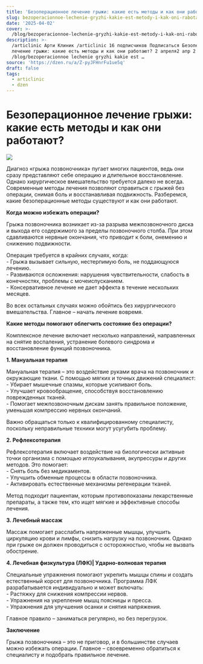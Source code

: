 ```yaml
---
title: 'Безоперационное лечение грыжи: какие есть методы и как они работают?'
slug: bezoperacionnoe-lechenie-gryzhi-kakie-est-metody-i-kak-oni-rabotayut
date: '2025-04-02'
cover: >-
  /blog/bezoperacionnoe-lechenie-gryzhi-kakie-est-metody-i-kak-oni-rabotayut/cover.jpg
description: >-
  /articlinic Арти Клиник /articlinic 16 подписчиков Подписаться Безоперационное
  лечение грыжи: какие есть методы и как они работают? 2 апреля2 апр 2 мин
  /blog/bezoperacionnoe lechenie gryzhi kakie est …
source: 'https://dzen.ru/a/Z-pyJFHnrFu1ue5q'
draft: false
tags:
  - articlinic
  - dzen
---
```


# Безоперационное лечение грыжи: какие есть методы и как они работают?

![](/blog/bezoperacionnoe-lechenie-gryzhi-kakie-est-metody-i-kak-oni-rabotayut/img-0.jpg)

Диагноз «грыжа позвоночника» пугает многих пациентов, ведь они сразу представляют себе операцию и длительное восстановление. Однако хирургическое вмешательство требуется далеко не всегда. Современные методы лечения позволяют справиться с грыжей без операции, снимая боль и восстанавливая подвижность. Разберемся, какие безоперационные методы существуют и как они работают.  
  
**Когда можно избежать операции?**  
  
Грыжа позвоночника возникает из-за разрыва межпозвоночного диска и выхода его содержимого за пределы позвоночного столба. При этом сдавливаются нервные окончания, что приводит к боли, онемению и снижению подвижности.  
  
Операция требуется в крайних случаях, когда:  
\- Грыжа вызывает сильную, нестерпимую боль, не поддающуюся лечению.  
\- Развиваются осложнения: нарушения чувствительности, слабость в конечностях, проблемы с мочеиспусканием.  
\- Консервативное лечение не дает эффекта в течение нескольких месяцев.  
  
Во всех остальных случаях можно обойтись без хирургического вмешательства. Главное – начать лечение вовремя.  

**Какие методы помогают облегчить состояние без операции?**  
  
Комплексное лечение включает несколько направлений, направленных на снятие воспаления, устранение болевого синдрома и восстановление функций позвоночника.  
  
**1\. Мануальная терапия**  
  
Мануальная терапия – это воздействие руками врача на позвоночник и окружающие ткани. С помощью мягких и точных движений специалист:  
\- Убирает мышечные спазмы, которые усиливают боль.  
\- Улучшает кровообращение, способствуя восстановлению поврежденных тканей.  
\- Помогает межпозвоночным дискам занять правильное положение, уменьшая компрессию нервных окончаний.  
  
Важно обращаться только к квалифицированному специалисту, поскольку неправильные техники могут усугубить проблему.  
  
**2\. Рефлексотерапия**  
  
Рефлексотерапия включает воздействие на биологически активные точки организма с помощью иглоукалывания, акупрессуры и других методов. Это помогает:  
\- Снять боль без медикаментов.  
\- Улучшить обменные процессы в области позвоночника.  
\- Активировать естественные механизмы регенерации тканей.  
  
Метод подходит пациентам, которым противопоказаны лекарственные препараты, а также тем, кто ищет мягкие и эффективные способы лечения.  
  
**3\. Лечебный массаж**  
  
Массаж помогает расслабить напряженные мышцы, улучшить циркуляцию крови и лимфы, снизить нагрузку на позвоночник. Однако при грыже он должен проводиться с осторожностью, чтобы не вызвать обострение.  
  
**4\. Лечебная физкультура (ЛФК)| Ударно-волновая терапия**  
  
Специальные упражнения помогают укрепить мышцы спины и создать естественный корсет для позвоночника. Программа ЛФК разрабатывается индивидуально и может включать:  
\- Растяжку для снижения компрессии нервов.  
\- Упражнения на укрепление мышц поясницы и пресса.  
\- Упражнения для улучшения осанки и снятия напряжения.  
  
Главное правило – заниматься регулярно, но без перегрузок.  
  
**Заключение**  
  
Грыжа позвоночника – это не приговор, и в большинстве случаев можно избежать операции. Главное – своевременно обратиться к специалисту и подобрать правильное лечение.